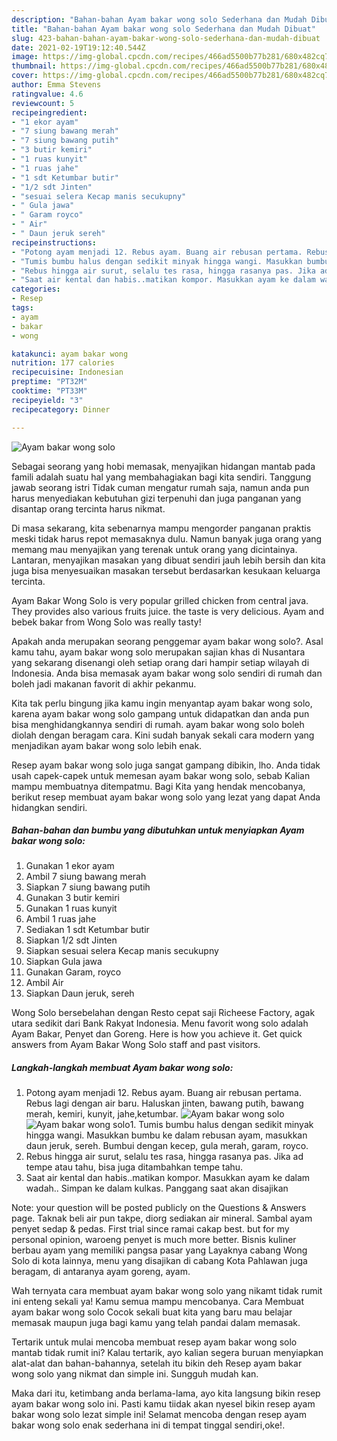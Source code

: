 ```yaml
---
description: "Bahan-bahan Ayam bakar wong solo Sederhana dan Mudah Dibuat"
title: "Bahan-bahan Ayam bakar wong solo Sederhana dan Mudah Dibuat"
slug: 423-bahan-bahan-ayam-bakar-wong-solo-sederhana-dan-mudah-dibuat
date: 2021-02-19T19:12:40.544Z
image: https://img-global.cpcdn.com/recipes/466ad5500b77b281/680x482cq70/ayam-bakar-wong-solo-foto-resep-utama.jpg
thumbnail: https://img-global.cpcdn.com/recipes/466ad5500b77b281/680x482cq70/ayam-bakar-wong-solo-foto-resep-utama.jpg
cover: https://img-global.cpcdn.com/recipes/466ad5500b77b281/680x482cq70/ayam-bakar-wong-solo-foto-resep-utama.jpg
author: Emma Stevens
ratingvalue: 4.6
reviewcount: 5
recipeingredient:
- "1 ekor ayam"
- "7 siung bawang merah"
- "7 siung bawang putih"
- "3 butir kemiri"
- "1 ruas kunyit"
- "1 ruas jahe"
- "1 sdt Ketumbar butir"
- "1/2 sdt Jinten"
- "sesuai selera Kecap manis secukupny"
- " Gula jawa"
- " Garam royco"
- " Air"
- " Daun jeruk sereh"
recipeinstructions:
- "Potong ayam menjadi 12. Rebus ayam. Buang air rebusan pertama. Rebus lagi dengan air baru. Haluskan jinten, bawang putih, bawang merah, kemiri, kunyit, jahe,ketumbar."
- "Tumis bumbu halus dengan sedikit minyak hingga wangi. Masukkan bumbu ke dalam rebusan ayam, masukkan daun jeruk, sereh. Bumbui dengan kecep, gula merah, garam, royco."
- "Rebus hingga air surut, selalu tes rasa, hingga rasanya pas. Jika ad tempe atau tahu, bisa juga ditambahkan tempe tahu."
- "Saat air kental dan habis..matikan kompor. Masukkan ayam ke dalam wadah.. Simpan ke dalam kulkas. Panggang saat akan disajikan"
categories:
- Resep
tags:
- ayam
- bakar
- wong

katakunci: ayam bakar wong 
nutrition: 177 calories
recipecuisine: Indonesian
preptime: "PT32M"
cooktime: "PT33M"
recipeyield: "3"
recipecategory: Dinner

---
```



![Ayam bakar wong solo](https://img-global.cpcdn.com/recipes/466ad5500b77b281/680x482cq70/ayam-bakar-wong-solo-foto-resep-utama.jpg)

Sebagai seorang yang hobi memasak, menyajikan hidangan mantab pada famili adalah suatu hal yang membahagiakan bagi kita sendiri. Tanggung jawab seorang istri Tidak cuman mengatur rumah saja, namun anda pun harus menyediakan kebutuhan gizi terpenuhi dan juga panganan yang disantap orang tercinta harus nikmat.

Di masa  sekarang, kita sebenarnya mampu mengorder panganan praktis meski tidak harus repot memasaknya dulu. Namun banyak juga orang yang memang mau menyajikan yang terenak untuk orang yang dicintainya. Lantaran, menyajikan masakan yang dibuat sendiri jauh lebih bersih dan kita juga bisa menyesuaikan masakan tersebut berdasarkan kesukaan keluarga tercinta. 

Ayam Bakar Wong Solo is very popular grilled chicken from central java. They provides also various fruits juice. the taste is very delicious. Ayam and bebek bakar from Wong Solo was really tasty!

Apakah anda merupakan seorang penggemar ayam bakar wong solo?. Asal kamu tahu, ayam bakar wong solo merupakan sajian khas di Nusantara yang sekarang disenangi oleh setiap orang dari hampir setiap wilayah di Indonesia. Anda bisa memasak ayam bakar wong solo sendiri di rumah dan boleh jadi makanan favorit di akhir pekanmu.

Kita tak perlu bingung jika kamu ingin menyantap ayam bakar wong solo, karena ayam bakar wong solo gampang untuk didapatkan dan anda pun bisa menghidangkannya sendiri di rumah. ayam bakar wong solo boleh diolah dengan beragam cara. Kini sudah banyak sekali cara modern yang menjadikan ayam bakar wong solo lebih enak.

Resep ayam bakar wong solo juga sangat gampang dibikin, lho. Anda tidak usah capek-capek untuk memesan ayam bakar wong solo, sebab Kalian mampu membuatnya ditempatmu. Bagi Kita yang hendak mencobanya, berikut resep membuat ayam bakar wong solo yang lezat yang dapat Anda hidangkan sendiri.

<!--inarticleads1-->

##### Bahan-bahan dan bumbu yang dibutuhkan untuk menyiapkan Ayam bakar wong solo:

1. Gunakan 1 ekor ayam
1. Ambil 7 siung bawang merah
1. Siapkan 7 siung bawang putih
1. Gunakan 3 butir kemiri
1. Gunakan 1 ruas kunyit
1. Ambil 1 ruas jahe
1. Sediakan 1 sdt Ketumbar butir
1. Siapkan 1/2 sdt Jinten
1. Siapkan sesuai selera Kecap manis secukupny
1. Siapkan  Gula jawa
1. Gunakan  Garam, royco
1. Ambil  Air
1. Siapkan  Daun jeruk, sereh


Wong Solo bersebelahan dengan Resto cepat saji Richeese Factory, agak utara sedikit dari Bank Rakyat Indonesia. Menu favorit wong solo adalah Ayam Bakar, Penyet dan Goreng. Here is how you achieve it. Get quick answers from Ayam Bakar Wong Solo staff and past visitors. 

<!--inarticleads2-->

##### Langkah-langkah membuat Ayam bakar wong solo:

1. Potong ayam menjadi 12. Rebus ayam. Buang air rebusan pertama. Rebus lagi dengan air baru. Haluskan jinten, bawang putih, bawang merah, kemiri, kunyit, jahe,ketumbar.
<img src="https://img-global.cpcdn.com/steps/8987613100092c40/160x128cq70/ayam-bakar-wong-solo-langkah-memasak-1-foto.jpg" alt="Ayam bakar wong solo"><img src="https://img-global.cpcdn.com/steps/7fe2571eb661e408/160x128cq70/ayam-bakar-wong-solo-langkah-memasak-1-foto.jpg" alt="Ayam bakar wong solo">1. Tumis bumbu halus dengan sedikit minyak hingga wangi. Masukkan bumbu ke dalam rebusan ayam, masukkan daun jeruk, sereh. Bumbui dengan kecep, gula merah, garam, royco.
1. Rebus hingga air surut, selalu tes rasa, hingga rasanya pas. Jika ad tempe atau tahu, bisa juga ditambahkan tempe tahu.
1. Saat air kental dan habis..matikan kompor. Masukkan ayam ke dalam wadah.. Simpan ke dalam kulkas. Panggang saat akan disajikan


Note: your question will be posted publicly on the Questions &amp; Answers page. Taknak beli air pun takpe, diorg sediakan air mineral. Sambal ayam penyet sedap &amp; pedas. First trial since ramai cakap best. but for my personal opinion, waroeng penyet is much more better. Bisnis kuliner berbau ayam yang memiliki pangsa pasar yang Layaknya cabang Wong Solo di kota lainnya, menu yang disajikan di cabang Kota Pahlawan juga beragam, di antaranya ayam goreng, ayam. 

Wah ternyata cara membuat ayam bakar wong solo yang nikamt tidak rumit ini enteng sekali ya! Kamu semua mampu mencobanya. Cara Membuat ayam bakar wong solo Cocok sekali buat kita yang baru mau belajar memasak maupun juga bagi kamu yang telah pandai dalam memasak.

Tertarik untuk mulai mencoba membuat resep ayam bakar wong solo mantab tidak rumit ini? Kalau tertarik, ayo kalian segera buruan menyiapkan alat-alat dan bahan-bahannya, setelah itu bikin deh Resep ayam bakar wong solo yang nikmat dan simple ini. Sungguh mudah kan. 

Maka dari itu, ketimbang anda berlama-lama, ayo kita langsung bikin resep ayam bakar wong solo ini. Pasti kamu tiidak akan nyesel bikin resep ayam bakar wong solo lezat simple ini! Selamat mencoba dengan resep ayam bakar wong solo enak sederhana ini di tempat tinggal sendiri,oke!.

